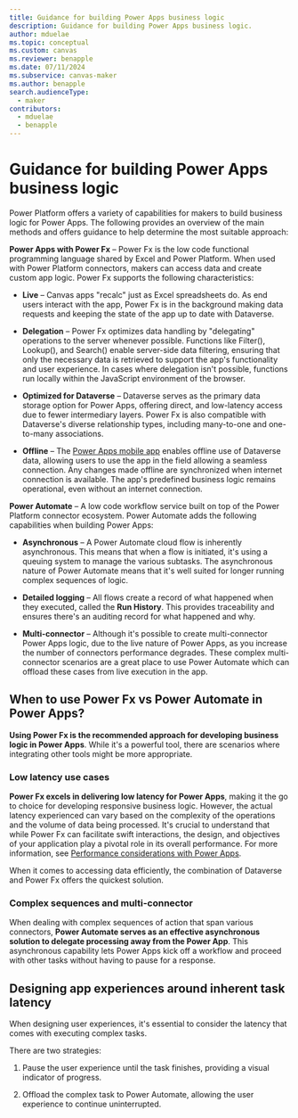 ```yaml
---
title: Guidance for building Power Apps business logic 
description: Guidance for building Power Apps business logic.
author: mduelae
ms.topic: conceptual
ms.custom: canvas
ms.reviewer: benapple
ms.date: 07/11/2024
ms.subservice: canvas-maker
ms.author: benapple
search.audienceType: 
  - maker
contributors:
  - mduelae
  - benapple
---
```


# Guidance for building Power Apps business logic 

Power Platform offers a variety of capabilities for makers to build business logic for Power Apps. The following provides an overview of the main methods and offers guidance to help determine the most suitable approach:

**Power Apps with Power Fx** – Power Fx is the low code functional programming language shared by Excel and Power Platform. When used with Power Platform connectors, makers can access data and create custom app logic. Power Fx supports the following characteristics:

- **Live** – Canvas apps "recalc" just as Excel spreadsheets do. As end users interact with the app, Power Fx is in the background making data requests and keeping the state of the app up to date with Dataverse.

- **Delegation** – Power Fx optimizes data handling by "delegating" operations to the server whenever possible. Functions like Filter(), Lookup(), and Search() enable server-side data filtering, ensuring that only the necessary data is retrieved to support the app's functionality and user experience. In cases where delegation isn't possible, functions run locally within the JavaScript environment of the browser.

- **Optimized for Dataverse** – Dataverse serves as the primary data storage option for Power Apps, offering direct, and low-latency access due to fewer intermediary layers.  Power Fx is also compatible with Dataverse's diverse relationship types, including many-to-one and one-to-many associations.

- **Offline** – The [Power Apps mobile app](../../mobile/canvas-mobile-offline-overview.md) enables offline use of Dataverse data, allowing users to use the app in the field allowing a seamless connection. Any changes made offline are synchronized when internet connection is available. The app's predefined business logic remains operational, even without an internet connection.


**Power Automate** – A low code workflow service built on top of the Power Platform connector ecosystem. Power Automate adds the following capabilities when building Power Apps:

- **Asynchronous** – A Power Automate cloud flow is inherently asynchronous. This means that when a flow is initiated, it's using a queuing system to manage the various subtasks. The asynchronous nature of Power Automate means that it's well suited for longer running complex sequences of logic.

- **Detailed logging** – All flows create a record of what happened when they executed, called the **Run History**. This provides traceability and ensures there's an auditing record for what happened and why.

- **Multi-connector** – Although it's possible to create multi-connector Power Apps logic, due to the live nature of Power Apps, as you increase the number of connectors performance degrades. These complex multi-connector scenarios are a great place to use Power Automate which can offload these cases from live execution in the app.

## When to use Power Fx vs Power Automate in Power Apps?

**Using Power Fx is the recommended approach for developing business logic in Power Apps**. While it's a powerful tool, there are scenarios where integrating other tools might be more appropriate.

### Low latency use cases

**Power Fx excels in delivering low latency for Power Apps**, making it the go to choice for developing responsive business logic. However, the actual latency experienced can vary based on the complexity of the operations and the volume of data being processed. It's crucial to understand that while Power Fx can facilitate swift interactions, the design, and objectives of your application play a pivotal role in its overall performance. For more information, see [Performance considerations with Power Apps](https://powerapps.microsoft.com/en-us/blog/performance-considerations-with-powerapps/).

When it comes to accessing data efficiently, the combination of Dataverse and Power Fx offers the quickest solution.

### Complex sequences and multi-connector

When dealing with complex sequences of action that span various connectors, **Power Automate serves as an effective asynchronous solution to delegate processing away from the Power App**. This asynchronous capability lets Power Apps kick off a workflow and proceed with other tasks without having to pause for a response.

## Designing app experiences around inherent task latency

When designing user experiences, it's essential to consider the latency that comes with executing complex tasks.

There are two strategies:

1. Pause the user experience until the task finishes, providing a visual indicator of progress.

2. Offload the complex task to Power Automate, allowing the user experience to continue uninterrupted.

